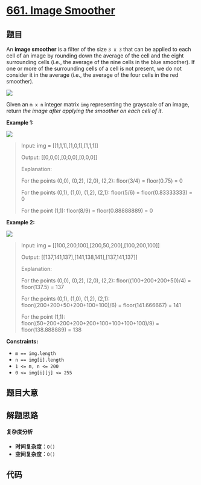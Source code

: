 # [661. Image Smoother](https://leetcode.com/problems/image-smoother/)

## 题目

An **image smoother** is a filter of the size `3 x 3` that can be applied to
each cell of an image by rounding down the average of the cell and the eight
surrounding cells (i.e., the average of the nine cells in the blue smoother).
If one or more of the surrounding cells of a cell is not present, we do not
consider it in the average (i.e., the average of the four cells in the red
smoother).

![](https://assets.leetcode.com/uploads/2021/05/03/smoother-grid.jpg)

Given an `m x n` integer matrix `img` representing the grayscale of an image,
return _the image after applying the smoother on each cell of it_.

**Example 1:**

![](https://assets.leetcode.com/uploads/2021/05/03/smooth-grid.jpg)

> Input: img = [[1,1,1],[1,0,1],[1,1,1]]
>
> Output: [[0,0,0],[0,0,0],[0,0,0]]
>
> Explanation:
>
> For the points (0,0), (0,2), (2,0), (2,2): floor(3/4) = floor(0.75) = 0
>
> For the points (0,1), (1,0), (1,2), (2,1): floor(5/6) = floor(0.83333333) = 0
>
> For the point (1,1): floor(8/9) = floor(0.88888889) = 0

**Example 2:**

![](https://assets.leetcode.com/uploads/2021/05/03/smooth2-grid.jpg)

> Input: img = [[100,200,100],[200,50,200],[100,200,100]]
>
> Output: [[137,141,137],[141,138,141],[137,141,137]]
>
> Explanation:
>
> For the points (0,0), (0,2), (2,0), (2,2): floor((100+200+200+50)/4) = floor(137.5) = 137
>
> For the points (0,1), (1,0), (1,2), (2,1): floor((200+200+50+200+100+100)/6) = floor(141.666667) = 141
>
> For the point (1,1): floor((50+200+200+200+200+100+100+100+100)/9) = floor(138.888889) = 138

**Constraints:**

- `m == img.length`
- `n == img[i].length`
- `1 <= m, n <= 200`
- `0 <= img[i][j] <= 255`

## 题目大意

## 解题思路

#### 复杂度分析

- **时间复杂度**：`O()`
- **空间复杂度**：`O()`

## 代码

```javascript

```

